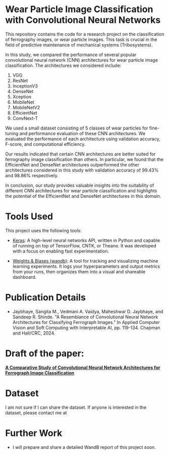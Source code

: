# Wear Particle Image Classification with Convolutional Neural Networks

This repository contains the code for a research project on the classification of ferrography images, or wear particle images. This task is crucial in the field of predictive maintenance of mechanical systems (Tribosystems).

In this study, we compared the performance of several popular convolutional neural network (CNN) architectures for wear particle image classification. The architectures we considered include:

1. VGG
2. ResNet
3. InceptionV3
4. DenseNet
5. Xception
6. MobileNet
7. MobileNetV2
8. EfficientNet
9. ConvNext-T

We used a small dataset consisting of 5 classes of wear particles for fine-tuning and performance evaluation of these CNN architectures. We evaluated the performance of each architecture using validation accuracy, F-score, and computational efficiency.

Our results indicated that certain CNN architectures are better suited for ferrography image classification than others. In particular, we found that the EfficientNet and DenseNet architectures outperformed the other architectures considered in this study with validation accuracy of 99.43% and 98.86% respectively.

In conclusion, our study provides valuable insights into the suitability of different CNN architectures for wear particle classification and highlights the potential of the EfficientNet and DenseNet architectures in this domain.

# Tools Used

This project uses the following tools:

- [Keras](https://keras.io/): A high-level neural networks API, written in Python and capable of running on top of TensorFlow, CNTK, or Theano. It was developed with a focus on enabling fast experimentation.

- [Weights & Biases (wandb)](https://wandb.ai/site): A tool for tracking and visualizing machine learning experiments. It logs your hyperparameters and output metrics from your runs, then organizes them into a visual and shareable dashboard.

# Publication Details

- Jaybhaye, Sangita M., Vedmani A. Vaidya, Maheshwar D. Jaybhaye, and Sandeep R. Shinde. "A Resemblance of Convolutional Neural Network Architectures for Classifying Ferrograph Images." In Applied Computer Vision and Soft Computing with Interpretable AI, pp. 119-134. Chapman and Hall/CRC, 2024.

# Draft of the paper:
[**A Comparative Study of Convolutional Neural Network Architectures for Ferrograph Image Classification**](A_Comparative_Study_of_Convolutional_Neural_Network_Architectures_for_Ferrograph_Image_Classification.pdf)

# Dataset
I am not sure if I can share the dataset. If anyone is interested in the dataset, please contact me at

# Further Work
- I will prepare and share a detailed WandB report of this project soon.